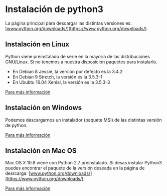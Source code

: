 # Instalación de python3 

La página principal para descargar las distintas versiones es:[www.python.org/downloads/](https://www.python.org/downloads/).

## Instalación en Linux

Python viene preinstalado de serie en la mayoría de las distribuciones GNU/Linux. Si no tenemos a nuestra disposición paquetes para instalarlo.

* En Debian 8 Jessie, la versión por defecto es la 3.4.2
* En Debian 9 Stretch, la versión es la 3.5.3-1
* En Ububtu 16.04 Xenial, la versión es la 3.5.3-3

[Para más información](https://docs.python.org/3/using/unix.html)

## Instalación en Windows

Podemos descargarnos un instalador (paquete MSI) de las distintas versión de python. 

[Para más información](https://docs.python.org/3/using/windows.html)

## Instalación en Mac OS

Mac OS X 10.8 viene con Python 2.7 preinstalado. Si desas instalar Python3 puedes encontrar el paquete de la versión deseada en la página de desrcarga: [www.python.org/downloads/](https://www.python.org/downloads/).

[Para más información](https://docs.python.org/3/using/mac.html)